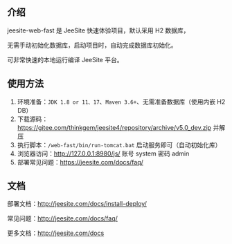 ## 介绍

jeesite-web-fast 是 JeeSite 快速体验项目，默认采用 H2 数据库，

无需手动初始化数据库，启动项目时，自动完成数据库初始化。

可非常快速的本地运行编译 JeeSite 平台。

## 使用方法

1. 环境准备：`JDK 1.8 or 11、17`、`Maven 3.6+`、无需准备数据库（使用内嵌 H2 DB）
2. 下载源码：<https://gitee.com/thinkgem/jeesite4/repository/archive/v5.0_dev.zip> 并解压
3. 执行脚本：`/web-fast/bin/run-tomcat.bat` 启动服务即可（自动初始化库）
4. 浏览器访问：<http://127.0.0.1:8980/js/>  账号 system 密码 admin
5. 部署常见问题：<https://jeesite.com/docs/faq/>

## 文档

部署文档：http://jeesite.com/docs/install-deploy/

常见问题：http://jeesite.com/docs/faq/

更多文档：http://jeesite.com/docs
